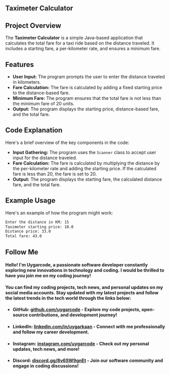## Taximeter Calculator

## Project Overview

The **Taximeter Calculator** is a simple Java-based application that calculates the total fare for a taxi ride based on the distance traveled. It includes a starting fare, a per-kilometer rate, and ensures a minimum fare.

## Features

- **User Input:** The program prompts the user to enter the distance traveled in kilometers.
- **Fare Calculation:** The fare is calculated by adding a fixed starting price to the distance-based fare.
- **Minimum Fare:** The program ensures that the total fare is not less than the minimum fare of 20 units.
- **Output:** The program displays the starting price, distance-based fare, and the total fare.

## Code Explanation

Here's a brief overview of the key components in the code:

- **Input Gathering:** The program uses the `Scanner` class to accept user input for the distance traveled.
- **Fare Calculation:** The fare is calculated by multiplying the distance by the per-kilometer rate and adding the starting price. If the calculated fare is less than 20, the fare is set to 20.
- **Output:** The program displays the starting fare, the calculated distance fare, and the total fare.

## Example Usage

Here's an example of how the program might work:

```bash
Enter the distance in KM: 15
Taximeter starting price: 10.0
Distance price: 33.0
Total fare: 43.0
```

 ## Follow Me

#### Hello! I'm **Uygarcode**, a passionate software developer constantly exploring new innovations in technology and coding. I would be thrilled to have you join me on my coding journey!

#### You can find my coding projects, tech news, and personal updates on my social media accounts. Stay updated with my latest projects and follow the latest trends in the tech world through the links below: 

- #### **GitHub:** [github.com/uygarcode](https://github.com/uygarcode) - Explore my code projects, open-source contributions, and development journey!
- #### **LinkedIn:** [linkedin.com/in/uygarkaan](https://linkedin.com/in/uygarkaan) - Connect with me professionally and follow my career development.
- #### **Instagram:** [instagram.com/uygarcode](https://instagram.com/uygarcode) - Check out my personal updates, tech news, and more!
- #### **Discord:** [discord.gg/8v6SW9gnEt](https://discord.gg/8v6SW9gnEt) - Join our software community and engage in coding discussions!
